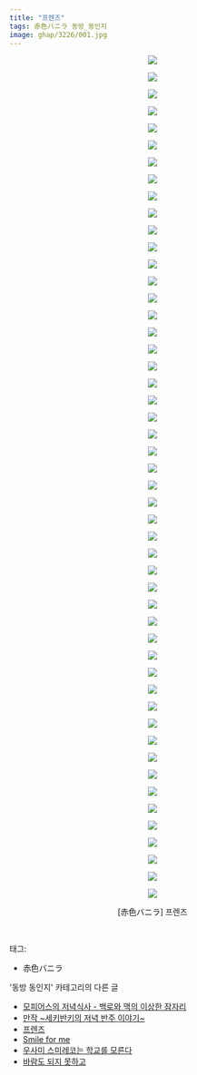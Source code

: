 ```yaml
---
title: "프렌즈"
tags: 赤色バニラ 동방_동인지
image: ghap/3226/001.jpg
---
```

<div class="article">
<p style="text-align: center; clear: none; float: none;"><img src="{{ site.nasurl }}/ghap/3226/001.jpg"/></p>
<p style="text-align: center; clear: none; float: none;"><img src="{{ site.nasurl }}/ghap/3226/002.jpg"/></p>
<p style="text-align: center; clear: none; float: none;"><img src="{{ site.nasurl }}/ghap/3226/003.jpg"/></p>
<p style="text-align: center; clear: none; float: none;"><img src="{{ site.nasurl }}/ghap/3226/004.jpg"/></p>
<p style="text-align: center; clear: none; float: none;"><img src="{{ site.nasurl }}/ghap/3226/005.jpg"/></p>
<p style="text-align: center; clear: none; float: none;"><img src="{{ site.nasurl }}/ghap/3226/006.jpg"/></p>
<p style="text-align: center; clear: none; float: none;"><img src="{{ site.nasurl }}/ghap/3226/007.jpg"/></p>
<p style="text-align: center; clear: none; float: none;"><img src="{{ site.nasurl }}/ghap/3226/008.jpg"/></p>
<p style="text-align: center; clear: none; float: none;"><img src="{{ site.nasurl }}/ghap/3226/009.jpg"/></p>
<p style="text-align: center; clear: none; float: none;"><img src="{{ site.nasurl }}/ghap/3226/010.jpg"/></p>
<p style="text-align: center; clear: none; float: none;"><img src="{{ site.nasurl }}/ghap/3226/011.jpg"/></p>
<p style="text-align: center; clear: none; float: none;"><img src="{{ site.nasurl }}/ghap/3226/012.jpg"/></p>
<p style="text-align: center; clear: none; float: none;"><img src="{{ site.nasurl }}/ghap/3226/013.jpg"/></p>
<p style="text-align: center; clear: none; float: none;"><img src="{{ site.nasurl }}/ghap/3226/014.jpg"/></p>
<p style="text-align: center; clear: none; float: none;"><img src="{{ site.nasurl }}/ghap/3226/015.jpg"/></p>
<p style="text-align: center; clear: none; float: none;"><img src="{{ site.nasurl }}/ghap/3226/016.jpg"/></p>
<p style="text-align: center; clear: none; float: none;"><img src="{{ site.nasurl }}/ghap/3226/017.jpg"/></p>
<p style="text-align: center; clear: none; float: none;"><img src="{{ site.nasurl }}/ghap/3226/018.jpg"/></p>
<p style="text-align: center; clear: none; float: none;"><img src="{{ site.nasurl }}/ghap/3226/019.jpg"/></p>
<p style="text-align: center; clear: none; float: none;"><img src="{{ site.nasurl }}/ghap/3226/020.jpg"/></p>
<p style="text-align: center; clear: none; float: none;"><img src="{{ site.nasurl }}/ghap/3226/021.jpg"/></p>
<p style="text-align: center; clear: none; float: none;"><img src="{{ site.nasurl }}/ghap/3226/022.jpg"/></p>
<p style="text-align: center; clear: none; float: none;"><img src="{{ site.nasurl }}/ghap/3226/023.jpg"/></p>
<p style="text-align: center; clear: none; float: none;"><img src="{{ site.nasurl }}/ghap/3226/024.jpg"/></p>
<p style="text-align: center; clear: none; float: none;"><img src="{{ site.nasurl }}/ghap/3226/025.jpg"/></p>
<p style="text-align: center; clear: none; float: none;"><img src="{{ site.nasurl }}/ghap/3226/026.jpg"/></p>
<p style="text-align: center; clear: none; float: none;"><img src="{{ site.nasurl }}/ghap/3226/027.jpg"/></p>
<p style="text-align: center; clear: none; float: none;"><img src="{{ site.nasurl }}/ghap/3226/028.jpg"/></p>
<p style="text-align: center; clear: none; float: none;"><img src="{{ site.nasurl }}/ghap/3226/029.jpg"/></p>
<p style="text-align: center; clear: none; float: none;"><img src="{{ site.nasurl }}/ghap/3226/030.jpg"/></p>
<p style="text-align: center; clear: none; float: none;"><img src="{{ site.nasurl }}/ghap/3226/031.jpg"/></p>
<p style="text-align: center; clear: none; float: none;"><img src="{{ site.nasurl }}/ghap/3226/032.jpg"/></p>
<p style="text-align: center; clear: none; float: none;"><img src="{{ site.nasurl }}/ghap/3226/033.jpg"/></p>
<p style="text-align: center; clear: none; float: none;"><img src="{{ site.nasurl }}/ghap/3226/034.jpg"/></p>
<p style="text-align: center; clear: none; float: none;"><img src="{{ site.nasurl }}/ghap/3226/035.jpg"/></p>
<p style="text-align: center; clear: none; float: none;"><img src="{{ site.nasurl }}/ghap/3226/036.jpg"/></p>
<p style="text-align: center; clear: none; float: none;"><img src="{{ site.nasurl }}/ghap/3226/037.jpg"/></p>
<p style="text-align: center; clear: none; float: none;"><img src="{{ site.nasurl }}/ghap/3226/038.jpg"/></p>
<p style="text-align: center; clear: none; float: none;"><img src="{{ site.nasurl }}/ghap/3226/039.jpg"/></p>
<p style="text-align: center; clear: none; float: none;"><img src="{{ site.nasurl }}/ghap/3226/040.jpg"/></p>
<p style="text-align: center; clear: none; float: none;"><img src="{{ site.nasurl }}/ghap/3226/041.jpg"/></p>
<p style="text-align: center; clear: none; float: none;"><img src="{{ site.nasurl }}/ghap/3226/042.jpg"/></p>
<p style="text-align: center; clear: none; float: none;"><img src="{{ site.nasurl }}/ghap/3226/043.jpg"/></p>
<p style="text-align: center; clear: none; float: none;"><img src="{{ site.nasurl }}/ghap/3226/044.jpg"/></p>
<p style="text-align: center; clear: none; float: none;"><img src="{{ site.nasurl }}/ghap/3226/045.jpg"/></p>
<p style="text-align: center; clear: none; float: none;"><img src="{{ site.nasurl }}/ghap/3226/046.jpg"/></p>
<p style="text-align: center; clear: none; float: none;"><img src="{{ site.nasurl }}/ghap/3226/047.jpg"/></p>
<p style="text-align: center; clear: none; float: none;"><img src="{{ site.nasurl }}/ghap/3226/048.jpg"/></p>
<p style="text-align: center; clear: none; float: none;"><img src="{{ site.nasurl }}/ghap/3226/049.jpg"/></p>
<p style="text-align: center; clear: none; float: none;"><img src="{{ site.nasurl }}/ghap/3226/050.jpg"/></p>
<p style="text-align: center; clear: none; float: none;">[赤色バニラ] 프렌즈</p>
<p><br/></p>
</div><div class="tagTrail">
<p>태그: </p>
<ul>
<li>赤色バニラ</li>
</ul>
</div><div class="another">
<p>'동방 동인지' 카테고리의 다른 글</p>
<ul>
<li><a href="/2017-05-10-ghap_3228">모피어스의 저녁식사 - 백로와 맥의 이상한 잠자리</a></li>
<li><a href="/2017-05-10-ghap_3227">만작 ~세키반키의 저녁 반주 이야기~</a></li>
<li><a href="/2017-05-10-ghap_3226">프렌즈</a></li>
<li><a href="/2017-05-10-ghap_3225">Smile for me</a></li>
<li><a href="/2017-05-09-ghap_3224">우사미 스미레코는 학교를 모른다</a></li>
<li><a href="/2017-04-20-ghap_3211">바람도 되지 못하고</a></li>
</ul>
</div><div class="cb_module cb_fluid">
<div class="cb_wrt cb_profile">
</div><!-- commentList close -->
</div>